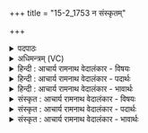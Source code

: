 +++
title = "15-2_1753 न संस्कृतम्"

+++
<details><summary>पदपाठः</summary>

न। स꣣ꣳस्कृत꣢म्। स꣣म्। कृत꣢म्। प्र। मि꣣मीतः। ग꣡मि꣢꣯ष्ठा। अ꣡न्ति꣢꣯। नू꣣न꣢म्। अ꣣श्वि꣡ना꣢। उ꣡प꣢꣯स्तुता। उ꣡प꣢꣯। स्तु꣣ता। इह। दि꣡वा꣢꣯। अ꣡भिपित्वे꣢। अ꣢भि। पित्वे꣢। अ꣡व꣢꣯सा। आ꣡ग꣢꣯मिष्ठा। आ। ग꣣मिष्ठा। प्र꣡ति꣢꣯। अ꣡व꣢꣯र्तिम्। दा꣣शु꣡षे꣢। श꣡म्भ꣢꣯विष्ठा। शम्। भ꣣विष्ठा। १७५३।
</details>

<details><summary>अधिमन्त्रम् (VC)</summary>

- अश्विनौ
- अत्रिर्भौमः
- त्रिष्टुप्
- धैवतः
</details>

<details><summary>हिन्दी : आचार्य रामनाथ वेदालंकार - विषयः</summary>

अगले मन्त्र में प्राणापान का महत्त्व वर्णित है।
</details>

<details><summary>हिन्दी : आचार्य रामनाथ वेदालंकार - पदार्थः</summary>

पदार्थान्वय -  (उपस्तुता) महत्त्व-वर्णन द्वारा प्रशंसा किये गये, (नूनम्) निश्चय ही (इह) इस शरीर में (अन्ति) समीप होकर (गमिष्ठा) अतिशय गमन-आगमन करनेवाले (अश्विना) प्राणापान (संस्कृतम्) संस्कृत जीवन-यज्ञ की (न प्र मिमीतः) हिंसा नहीं करते हैं। (दिवा अभिपित्वे) दिन के प्राप्त होने पर अर्थात् प्रातःकाल (अवसा) रक्षा के साथ (आगमिष्ठा) आनेवाले प्राणापान (अवर्तिम्) आधि,व्याधि,दुर्गति,दुर्बलता आदि को (प्रति) रोक कर (दाशुषे) हवि देनेवाले अग्निहोत्री के लिए (शम्भविष्ठा) अतिशय सुख देनेवाले होते हैं ॥२॥
</details>

<details><summary>हिन्दी : आचार्य रामनाथ वेदालंकार - भावार्थः</summary>

भावार्थ -  भली-भाँति सेवित प्राणापान रोग आदि के पाशों से मनुष्य का उद्धार करके उसे दीर्घायु करते हैं ॥२॥
</details>

<details><summary>संस्कृत : आचार्य रामनाथ वेदालंकार - विषयः</summary>

अथ प्राणापानयोर्महत्त्वमुच्यते।
</details>

<details><summary>संस्कृत : आचार्य रामनाथ वेदालंकार - पदार्थः</summary>

पदार्थान्वय -  (उपस्तुता) उपस्तुतौ,महत्त्ववर्णनेन प्रशंसितौ (नूनम्) निश्चयेन (इह) अस्मिन् देहे (अन्ति) अन्तिके (गमिष्ठा) अतिशयेन कृतगमनागमनौ (अश्विना) प्राणापानौ (संस्कृतम्) कृतसंस्कारं जीवनयज्ञम् (न प्र मिमीतः) न प्र हिंस्तः।[माङ् माने शब्दे च जुहोत्यादिः प्रपूर्वोऽत्र हिंसाया वर्तते परस्मैपदं व्यत्ययेन।] (दिवा अभिपित्वे) दिवसे प्राप्ते,प्रातःकाले इत्यर्थः (अवसा) रक्षणेन सह (आगमिष्ठा) आगमिष्ठौ अतिशयेन आगन्तारौ प्राणापानौ (अवर्तिम्) आधिव्याधिदुर्गतिदुर्बलतादिकम् (प्रति) प्रतिरुध्य (दाशुषे) हविर्दत्तवते अग्निहोत्रिणे (शं भविष्ठा) अतिशयेन सुखस्य भावयितारौ,जायेते इति शेषः।[गमिष्ठा,अश्विना इत्यादौ सर्वत्र ‘सुपां सुलुक्०’ अ० ७।१।३९ इत्यनेन प्रथमाद्विवचनस्याकारादेशः]॥२॥२
</details>

<details><summary>संस्कृत : आचार्य रामनाथ वेदालंकार - भावार्थः</summary>

भावार्थ -  सम्यक् सेवितौ प्राणापानौ मनुष्यं रोगादिपाशेभ्य उद्धृत्य दीर्घायुषं कुरुतः ॥२॥
</details>